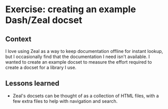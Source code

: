 # Exercise: creating an example Dash/Zeal docset

## Context

I love using Zeal as a way to keep documentation offline for instant
lookup, but I occasionally find that the documentation I need isn't
available. I wanted to create an example docset to measure the effort
required to create a docset for a library I use.

## Lessons learned

- Zeal's docsets can be thought of as a collection of HTML files, with
  a few extra files to help with navigation and search.
